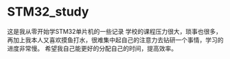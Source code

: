 # STM32_study
这是我从零开始学STM32单片机的一些记录
学校的课程压力很大，琐事也很多，再加上我本人又喜欢摸鱼打水，很难集中起自己的注意力去钻研一个事情，学习的进度非常慢。
希望我自己能更好的分配自己的时间，提高效率。
